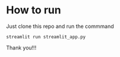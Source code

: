 # How to run
Just clone this repo and run the commmand 
```
streamlit run streamlit_app.py

```
Thank you!!!


